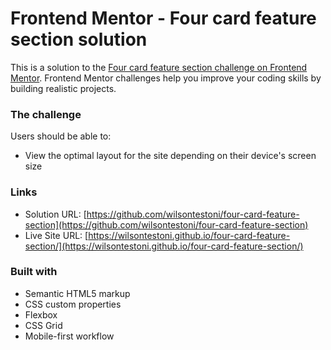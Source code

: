 # Frontend Mentor - Four card feature section solution

This is a solution to the [Four card feature section challenge on Frontend Mentor](https://www.frontendmentor.io/challenges/four-card-feature-section-weK1eFYK). Frontend Mentor challenges help you improve your coding skills by building realistic projects. 

### The challenge

Users should be able to:

- View the optimal layout for the site depending on their device's screen size

### Links

- Solution URL: [https://github.com/wilsontestoni/four-card-feature-section](https://github.com/wilsontestoni/four-card-feature-section)
- Live Site URL: [https://wilsontestoni.github.io/four-card-feature-section/](https://wilsontestoni.github.io/four-card-feature-section/)

### Built with

- Semantic HTML5 markup
- CSS custom properties
- Flexbox
- CSS Grid
- Mobile-first workflow

